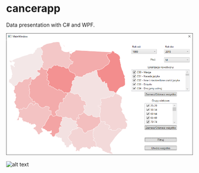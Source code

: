 # cancerapp

Data presentation with C# and WPF.

![alt text](https://github.com/alekscc/cancerapp/blob/master/CancerApp/Screens/mainwindow.png "Main window")

![alt text](https://github.com/alekscc/cancerapp/blob/master/CancerApp/Screens/stats.png "Stats")
